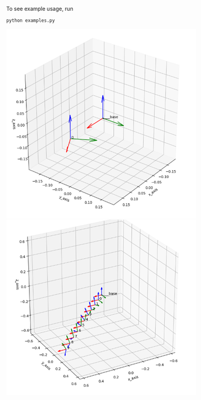 To see example usage, 
run

```python
python examples.py 
```
![](images/single_frame_wrt_origin.png)
![](images/multiple_frames_wrt_origin.png)
